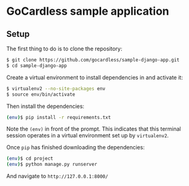 # GoCardless sample application

## Setup

The first thing to do is to clone the repository:

```sh
$ git clone https://github.com/gocardless/sample-django-app.git
$ cd sample-django-app
```

Create a virtual environment to install dependencies in and activate it:

```sh
$ virtualenv2 --no-site-packages env
$ source env/bin/activate
```

Then install the dependencies:

```sh
(env)$ pip install -r requirements.txt
```
Note the `(env)` in front of the prompt. This indicates that this terminal
session operates in a virtual environment set up by `virtualenv2`.

Once `pip` has finished downloading the dependencies:
```sh
(env)$ cd project
(env)$ python manage.py runserver
```
 And navigate to `http://127.0.0.1:8000/`
